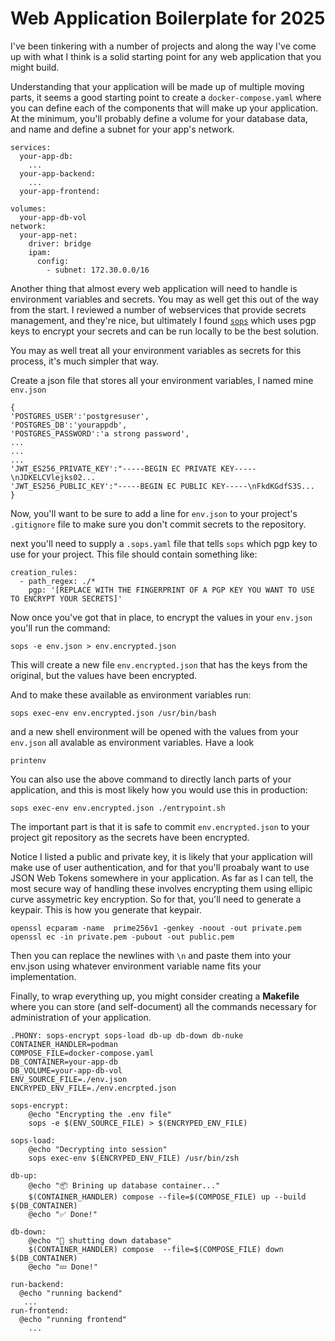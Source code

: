 <style> @import url(https://pfahlr.github.io/default.css); </style>
# Web Application Boilerplate for 2025
I've been tinkering with a number of projects and along the way I've come up with what I think is a solid starting point for any web application that you might build. 

Understanding that your application will be made up of multiple moving parts, it seems a good starting point to create a `docker-compose.yaml` where you can define each of the components that will make up your application. 
At the minimum, you'll probably define a volume for your database data, and name and define a subnet for your app's network.

```
services:
  your-app-db:
    ...
  your-app-backend:
    ...
  your-app-frontend:

volumes:
  your-app-db-vol
network:
  your-app-net:
    driver: bridge
    ipam:
      config:
        - subnet: 172.30.0.0/16
```

Another thing that almost every web application will need to handle is environment variables and secrets. You may as well get this out of the way from the start. I reviewed a number of webservices that provide secrets management, and they're nice, but ultimately I found [`sops`](https://github.com/getsops/sops) which uses pgp keys to encrypt your secrets and can be run locally to be the best solution.

You may as well treat all your environment variables as secrets for this process, it's much simpler that way. 

Create a json file that stores all your environment variables, I named mine `env.json` 

```
{
'POSTGRES_USER':'postgresuser',
'POSTGRES_DB':'yourappdb',
'POSTGRES_PASSWORD':'a strong password',
...
...
...
'JWT_ES256_PRIVATE_KEY':"-----BEGIN EC PRIVATE KEY-----\nJDKELCVlejks02...
'JWT_ES256_PUBLIC_KEY':"-----BEGIN EC PUBLIC KEY-----\nFkdKGdfS3S...
}
```
Now, you'll want to be sure to add a line for `env.json` to your project's `.gitignore` file to make sure you don't commit secrets to the repository.

next you'll need to supply a `.sops.yaml` file that tells `sops` which pgp key to use for your project. This file should contain something like:
```
creation_rules:
  - path_regex: ./*
    pgp: '[REPLACE WITH THE FINGERPRINT OF A PGP KEY YOU WANT TO USE TO ENCRYPT YOUR SECRETS]'
```

Now once you've got that in place, to encrypt the values in your `env.json` you'll run the command:

`sops -e env.json > env.encrypted.json`

This will create a new file `env.encrypted.json` that has the keys from the original, but the values have been encrypted.

And to make these available as environment variables run:

`sops exec-env env.encrypted.json /usr/bin/bash`

and a new shell environment will be opened with the values from your `env.json` all avalable as environment variables. Have a look

`printenv`

You can also use the above command to directly lanch parts of your application, and this is most likely how you would use this in production:

`sops exec-env env.encrypted.json ./entrypoint.sh`

The important part is that it is safe to commit `env.encrypted.json` to your project git repository as the secrets have been encrypted.

Notice I listed a public and private key, it is likely that your application will make use of user authentication, and for that you'll proabaly want to use JSON Web Tokens somewhere in your application. As far as I can tell, the most secure way of handling these involves encrypting them using ellipic curve assymetric key encryption. So for that, you'll need to generate a keypair. 
This is how you generate that keypair. 

```
openssl ecparam -name  prime256v1 -genkey -noout -out private.pem
openssl ec -in private.pem -pubout -out public.pem 
```
Then you can replace the newlines with `\n` and paste them into your env.json using whatever environment variable name fits your implementation.

Finally, to wrap everything up, you might consider creating a **Makefile** where you can store (and self-document) all the commands necessary for administration of your application.

```
.PHONY: sops-encrypt sops-load db-up db-down db-nuke 
CONTAINER_HANDLER=podman
COMPOSE_FILE=docker-compose.yaml
DB_CONTAINER=your-app-db
DB_VOLUME=your-app-db-vol
ENV_SOURCE_FILE=./env.json
ENCRYPED_ENV_FILE=./env.encrpted.json

sops-encrypt:
	@echo "Encrypting the .env file"
	sops -e $(ENV_SOURCE_FILE) > $(ENCRYPED_ENV_FILE)

sops-load:
	@echo "Decrypting into session"
	sops exec-env $(ENCRYPED_ENV_FILE) /usr/bin/zsh

db-up:
	@echo "📦 Brining up database container..."
	$(CONTAINER_HANDLER) compose --file=$(COMPOSE_FILE) up --build $(DB_CONTAINER)
	@echo "✅ Done!"

db-down:
	@echo "🛑 shutting down database"
	$(CONTAINER_HANDLER) compose  --file=$(COMPOSE_FILE) down $(DB_CONTAINER)
	@echo "💤 Done!"

run-backend:
  @echo "running backend"
   ...
run-frontend:
  @echo "running frontend"
    ...
```






